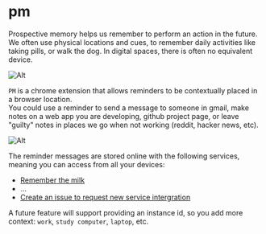 pm
==

Prospective memory helps us remember to perform an action in the future.  We often use physical locations and cues, 
to remember daily activities like taking pills, or walk the dog.  In digital spaces, there is often no equivalent device.

![Alt](https://raw.github.com/chrisparnin/pm/master/img/github.png)

`PM` is a chrome extension that allows reminders to be contextually placed in a browser location.  
You could use a reminder to send a message to someone in gmail, make notes on a web app you are developing, 
github project page, or leave "guilty" notes in places we go when not working (reddit, hacker news, etc).

![Alt](https://raw.github.com/chrisparnin/pm/master/img/twitter.png)

The reminder messages are stored online with the following services, meaning you can access from all your devices:

- [Remember the milk](http://www.rememberthemilk.com/)
- ...
- [Create an issue to request new service intergration](https://github.com/chrisparnin/pm/issues)

A future feature will support providing an instance id, so you add more context: `work`, `study computer`, `laptop`, etc.